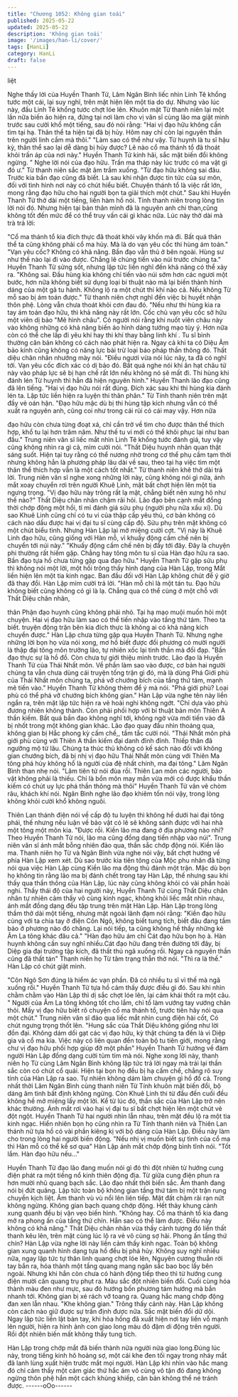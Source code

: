 ```yaml
---
title: "Chương 1052: Không gian toái"
published: 2025-05-22
updated: 2025-05-22
description: 'Không gian toái'
image: '/images/han-li/cover/'
tags: [HanLi]
category: HanLi
draft: false
---
```


liệt

Nghe thấy lời của Huyền Thanh Tử, Lâm Ngân Bình liếc nhìn Linh
Tê khổng tước một cái, lại suy nghĩ, trên mặt hiện lên một tia do
dự.
Nhưng vào lúc này, đầu Linh Tê khổng tước chợt lóe lên. Khuôn
mặt Từ thanh niên lại một lần nữa biến ảo hiện ra, đứng tại nơi
làm cho vị văn sĩ cùng lão ma giật mình trước sau cười khổ một
tiếng, sau đó nói rằng:
"Hai vị đạo hữu không cần tìm tại hạ. Thân thể ta hiện tại đã bị
hủy. Hôm nay chỉ còn lại nguyên thần trên người linh cầm mà
thôi."
"Làm sao có thể như vậy. Từ huynh là tu sĩ hậu kỳ, thân thể sao
lại dễ dàng bị hủy được? Lẽ nào cổ ma thánh tổ đã thoát khỏi trấn
áp của nơi này." Huyền Thanh Tử kinh hãi, sắc mặt biến đổi
không ngừng.
" Nghe lời nói của đạo hữu. Trấn ma tháp này lúc trước có ma vật
gì đó ư." Từ thanh niên sắc mặt âm trầm xuống.
"Từ đạo hữu không sai đâu. Trước kia bần đạo cũng đã biết. Là
sau khi nhận được tin tức của sư môn, đối với tình hình nơi này có
chút hiểu biết. Chuyện thánh tổ là việc rất lớn, mong rằng đạo hữu
cho hai người bọn ta giải thích một chút." Sau khi Huyền Thanh
Tử thở dài một tiếng, liền hàm hồ nói.
Tính thanh niên trong lòng tin lời nói đó. Nhưng hiện tại bản thân
mình đã là nguyên anh chi than,cũng không tốt đến mức để có
thể truy vấn cái gì khác nữa. Lúc này thở dài mà trà trả lời:

"Cổ ma thánh tổ kia đích thực đã thoát khỏi vây khốn mà đi. Bất
quá thân thể ta cũng không phải cổ ma hủy. Mà là do
vạn yêu cốc thi hùng ám toán."
"Vạn yêu cốc? Không có khả năng. Bần đạo vẫn thủ ở bên ngoài.
Hùng sư như thế nào lại đi vào được. Chẳng lẽ chúng tiến vào núi
trước chúng ta." Huyền Thanh Tử sửng sốt, nhưng lập tức liền
nghĩ đến khả năng có thể xảy ra.
"Không sai. Đầu hùng kia không chỉ tiến vào núi sớm hơn các
ngươi một bước, hơn nữa không biết sử dụng loại bí thuật nào mà
lại biến thành hình dáng của một gã tu hành. Không lộ ra một chút
thi khí nào cả. Nếu không Từ mỗ sao bị ám toán được." Từ thanh
niên chợt nghĩ đến việc bị huyết nhận thôn phệ.
Lòng vẫn chưa thoát khỏi cơn đau đó.
"Nếu như thi hùng kia ra tay ám toán đạo hữu, thì khả năng này
rất lớn. Cốc chủ vạn yêu cốc sở hữu một viên dị bảo "Mê hình
châu". Có người nói rằng khi nuốt viên châu này vào không những
có khả năng biến ảo hình dáng tướng mạo tùy ý. Hơn nữa còn có
thể che lấp đi yêu khí hay thi khí thay bằng linh khí
. Tu sĩ bình thường căn bản không có cách nào phát hiện ra. Ngay
cả khi ta có Diệu Âm bảo kính cũng không có năng lực bài trừ loại
báo pháp thần thông đó. Thất diệu chân nhân nhướng mày nói.
"Điều ngươi vừa nói lúc nãy, ta đã có nghĩ tới. Vạn yêu cốc đích
xác có dị bảo đó. Bất quá nghe nói khi ăn hạt châu tử này vào
pháp lực sẽ bị hạn chế rất lớn nếu không nó sẽ mất đi. Thi hùng
khi đánh lén Từ huynh thì hẳn đã hiện nguyên hình." Huyền
Thanh lão đạo cũng đã lên tiếng.
"Hai vị đạo hữu nói rất đúng. Đích xác sau khi thi hùng kia đánh
lén ta. Lập tức liền hiện ra luyện thi thân phân." Từ Tính thanh
niên trên mặt đầy vẻ oán hận.
"Đạo hữu mặc dù bị thi hùng tập kích nhưng vẫn có thể xuất ra
nguyên anh, cũng coi như trong cái rủi có cái may vậy. Hơn nữa

đạo hữu còn chưa từng đoạt xá, chỉ cần trở về tìm cho được thân
thể thích hợp, khổ tu lại hơn trăm năm. Như thế tu vi mới có thể
khôi phục lại như ban đầu." Trung niên văn sĩ liếc mắt nhìn Linh
Tê khổng tước đánh giá, tuy vậy cũng không nhìn ra gì cả, mỉm
cười nói.
"Thất Diệu huynh nhãn quan thật sáng suốt. Hiện tại tuy rằng có
thể nương nhờ trong cơ thể phụ cầm tạm thời nhưng không hẳn
là phương pháp lâu dài về sau, theo tại hạ việc tìm một thân thể
thích hợp vẫn là một cách tốt nhất." Từ thanh niên khẽ thở dài trả
lời.
Trung niên văn sĩ nghe xong những lời này, cũng không nói gì
nữa, ánh mắt xoay chuyển rơi trên người Khuê Linh, mặt bất chợt
hiện lên một tia ngưng trọng.
"Vị đạo hữu này trông rất lạ mặt, chẳng biết nên xưng hô như thế
nào?" Thất Diệu chân nhân chậm rãi hỏi. Lão đạo bên cạnh mắt
đồng thời chớp động một hồi, tỉ mỉ đánh giá sửu phụ (người phụ
nữa xấu xí).
Dù sao Khuê Linh cũng chỉ có tu vi của thập cấp yêu thú, cơ bản
không có cách nào dấu được hai vị đại tu sĩ cùng cấp độ.
Sửu phụ trên mặt không có một chút biểu tình. Nhưng Hàn Lập lại
mở miệng cười cợt.
"Vị này là Khuê Linh đạo hữu, cũng giống với Hàn mỗ, vì khuấy
động cấm chế nên bị chuyển tới núi này."
"Khuấy động cấm chế nên bị đẩy tới đây. Đây là chuyện phi
thường rất hiếm gặp. Chẳng hay tông môn tu sĩ của Hàn đạo hữu
ra sao. Bần đạo tựa hồ chưa từng gặp qua đạo hữu." Huyền
Thanh Tử gặp sửu phụ thì không nói một lời, một hồi trông thấy
hình dạng của Hàn Lập, trong Mắt liền hiện lên một tia kinh ngạc.
Ban đầu đối với Hàn Lập không chút để ý giờ đã thay đổi. Hàn
Lập mỉm cười trả lời.
"Hàn mỗ chỉ là một tán tu. Đạo hữu không biết cũng không có gì
là lạ. Chẳng qua có thể cùng ở một chỗ với Thất Diệu chân nhân,

thân Phận đạo huynh cũng không phải nhỏ. Tại hạ mạo muội
muốn hỏi một chuyện. Hai vị đạo hữu làm sao có thể tiến nhập
vào tầng thứ tám. Theo ta biết. truyện động trận bên kia đích thực
là không ai có khả năng kích chuyển được."
Hàn Lập chưa từng gặp qua Huyền Thanh Tử. Nhưng nghe
những lời bọn họ vừa nói xong, mơ hồ biết được đối phương có
mười người là thập đại tông môn trưởng lão, tự nhiên xốc lại tinh
thần mà đối đạp.
"Bần đạo thực sự là hồ đồ. Còn chưa tự giới thiệu mình trước.
Lão đạo là Huyền Thanh Tử của Thái Nhất môn. Về phần làm sao
vào được, cơ bản hai người chúng ta vẫn chưa dùng cái truyện
tống trận gì đó, mà là dùng Phá Giới phù của Thái Nhất môn
chúng ta, phá vỡ chướng bích của tầng thứ tám, mạnh mẽ tiến
vào." Huyền Thanh Tử không thèm để ý mà nói. "Phá giới phù?
Loại phù có thể phá vỡ chướng bích không gian." Hàn Lập vừa
nghe tên này liền ngẩn ra, trên mặt lập tức hiện ra vẻ hoài nghi
không ngớt.
"Chỉ dựa vào phù đương nhiên không thành. Còn phải phối hợp
với bí thuật bản môn Thiên A thần kiếm. Bất quá bần đạo không
nghĩ tới, không ngờ vừa mới tiến vào đã bị nhốt trong một không
gian khác. Lão đạo quay đầu nhìn thoáng qua, không gian bị Hắc
phong kỳ cấm chế,, tấm tắc cười nói.
"Thái Nhất môn phá giới phù cùng với Thiên A thần kiếm đại danh
đỉnh đỉnh. Thiếp thân đã ngưỡng mộ từ lâu. Chúng ta thúc thủ
không có kế sách nào đối với không gian chướng bích, đã bị nhị vị
đạo hữu Thái Nhất môn cùng với Thiên Ma tông phá hủy không
hổ là người của đệ nhất chính, ma đại tông." Lâm Ngân Bình than
nhẹ nói.
"Lâm tiên tử nói đùa rồi. Thiên Lan môn các người, bảo vật không
phải là thiếu. Chỉ là bổn môn may mắn vừa mới có được khẩu
thần kiếm có chút uy lực phá thần thông mà thôi" Huyền Thanh
Tử vân vê chòm râu, khách khí nói.
Ngân Bình nghe lão đạo khiêm tốn nói vậy, trong lòng không khỏi
cười khổ không nguôi.

Thiên Lan thánh điện nói về cấp độ tu luyện thì không hề dưới hai
đại tông phái, thế nhưng nếu luận về bảo vật có lẽ sẽ không sánh
được với hai nhà một tông một môn kia.
"Được rồi. Kiền lão ma đang ở địa phương nào nhỉ? Theo Huyền
Thanh Tử nói, lão ma cũng đồng dạng tiến nhập vào núi". Trung
niên văn sĩ ánh mắt bỗng nhiên đảo qua, thần sắc chớp động nói.
Kiền lão ma.
Thanh niên họ Từ và Ngân Bình vừa nghe nói vậy, bất chợt
hướng về phía Hàn Lập xem xét.
Dù sao trước kia tiên tông của Mộc phu nhân đã từng nói qua
việc Hàn Lập cùng Kiền lão ma động thủ đánh một trận. Mặc dù
bọn họ không tin rằng lão ma bị đánh chết trong tay Hàn Lập, thế
nhưng sau khi thấy qua thần thông của Hàn Lập, lúc này cũng
không khỏi có vài phần hoài nghi.
Thấy thái độ của hai người này, Huyền Thanh Tứ cùng Thất Diệu
chân nhân tự nhiên cảm thấy vô cùng kinh ngạc, không khỏi liếc
mắt nhìn nhau, ánh mắt đồng dạng đều tập trung trên mặt Hàn
Lập.
Hàn Lập trong lòng thầm thở dài một tiếng, nhưng mặt ngoài lãnh
đạm nói rằng:
"Kiền đạo hữu cùng với ta chia tay ở điện Côn Ngô, không biết
tung tích, biết đâu đang tầm bảo ở phương nào đó chăng. Lại nói
tiếp, ta cũng không hề thấy những kẻ Âm La tông khác đâu cả."
"Hàn đạo hữu ám chỉ Cát đạo hữu bọn họ à. Hàn huynh không
cần suy nghĩ nhiều.Cát đạo hữu đang trên đường tới đây, bị Diệp
gia đại trường tập kích, đã thất thủ ngã xuống rồi. Ngay cả
nguyên thần cũng đã thất tán" Thanh niên họ Từ tâm trạng thẫn
thờ nói.
"Thì ra là thế." Hàn Lập có chút giật mình.

"Côn Ngô Sơn đúng là hiểm ác vạn phần. Đã có nhiều tu sĩ vì thế
mà ngã xuống rồi." Huyền Thanh Tử tựa hồ cảm thấy được điều
gì đó. Sau khi nhìn chằm chằm vào Hàn Lập thì dị sắc chợt lóe
lên, lại cảm khái thốt ra một câu.
" Người của Âm La tông không tốt cho lắm, chỉ tổ làm vướng tay
vướng chân thôi. Mấy vị đạo hữu biết rõ chuyện cổ ma thánh tổ,
trước tiên hãy nói qua một chút." Trung niên văn sĩ đảo qua liếc
mắt nhìn cung điện hài cốt, Có chút ngưng trọng thốt lên.
"Hung sắc của Thất Diệu không giống như lời đồn đại. Không
dám dối gạt các vị đạo hữu, kỳ thật chúng ta đến là vì Diệp gia và
cổ ma kia. Việc này có liên quan đến toàn bộ tu tiên giới, mong
rằng chư vị đạo hữu phối hợp giúp đỡ một phần" Huyền Thanh Tử
hướng về đám người Hàn Lập đồng dạng cười tủm tỉm mà nói.
Nghe xong lời này, thanh niên họ Từ cùng Lâm Ngân Bình không
lập tức trả lời ngay mà trái lại thần sắc còn có chút cổ quái. Hiện
tại bọn họ đều bị hạ cấm chế, chẳng rõ suy tính của Hàn Lập ra
sao. Tự nhiên không dám làm chuyện gì hồ đồ cả. Trong nhất thời
Lâm Ngân Bình cùng thanh niên Từ Tính khuôn mặt biến đổi, bộ
dáng âm tình bất định không ngừng.
Còn Khuê Linh thi từ đầu đến cuối đều không hề mở miệng lấy
một lời.
Kể từ lúc đó, thần sắc của Hàn Lập trở nên khác thường. Ánh
mắt rơi vào hại vị đại tu sĩ bất chợt hiện lên một chút vẻ đột ngột.
Huyền Thanh Tử hai người nhìn lẫn nhau, trên mặt đều lộ ra một
tia kinh ngạc. Hiển nhiên bọn họ cũng nhìn ra Từ Tính thanh niên
và Thiên Lan thánh nữ tựa hồ có vài phần kiêng kị với bộ dáng
của Hàn Lập.
Điều này làm cho trong lòng hai người biến động.
"Nếu nhị vị muốn biết sự tình của cổ ma thì Hàn mỗ có thể kể sơ
qua" Hàn Lập ánh mắt chớp động bình tĩnh nói.
"Tốt lắm. Hàn đạo hữu nếu..."

Huyền Thanh Tử đạo lão đang muốn nói gì đó thì đột nhiên từ
hướng cung điện phát ra một tiếng nổ kinh thiên động địa. Từ
giữa cung điện phun ra hơn mười nhũ quang bạch sắc.
Lão đạo nhất thời biến sắc. Âm thanh đang nói bị đứt quãng.
Lập tức toàn bộ không gian tầng thứ tám bị một trận rung chuyển
kịch liệt. Âm thanh vù vù nổi lên liên tiếp. Mặt đất chậm rãi rạn nứt
không ngừng. Không gian bạch quang chớp động. Hết thảy khung
cảnh xung quanh đều bị vặn vẹo biến hình.
"Không hay. Cổ ma thánh tổ kia đang mở ra phong ấn của tầng
thứ chín. Hắn sao có thể làm được. Điều này không có khả năng."
Thất Diệu chân nhân vừa thấy cảnh tượng đó liền thất thanh kêu
lên, trên mặt cùng lúc lộ ra vẻ vô cùng sợ hãi.
Phong ấn tầng thứ chín?
Hàn Lập vừa nghe lời này liền cảm thấy kinh ngạc. Toàn bộ
không gian xung quanh hình dạng tựa hồ đều bị phá hủy. Không
suy nghĩ nhiều nữa, ngay lập tức tự thân linh quang chợt lóe lên,
Nguyên cương thuẫn rời tay bắn ra, hóa thành một tầng quang
mang ngân sắc bao bọc lấy bên ngoài. Nhưng khi hắn còn chưa
có hành động tiếp theo thì từ hướng cung điện mười căn quang
trụ phụt ra. Màu sắc đột nhiên biến đổi. Cuối cùng hóa thành màu
đen như mực, sau đó hướng bốn phương tám hướng mà bắn
nhanh tới. Không gian bị xé rách vỡ toang ra. Quang hắc mang
chớp động đan xen lẫn nhau.
"Khe không gian."
Trông thấy cảnh này. Hàn Lập không còn cách nào giữ được sự
trấn định được nữa. Sắc mặt biến đổi dữ dội.
Ngay lập tức liền lật bàn tay, khi hỏa hồng đã xuất hiện nơi tay
liền vỗ mạnh lên người, hiện ra hình ảnh con giao long màu đỏ
đậm di động trên người. Rồi đột nhiên biến mất không thấy tung
tích.

Hàn Lập trong chớp mắt đã biến thành nửa người nửa giao
long.Đúng lúc này, trong tiếng kinh hô hoảng sợ, một cái khe đen
tối ngay trong nháy mắt đã lanh lùng xuất hiện trước mắt mọi
người.
Hàn Lập khi nhìn vào hắc mang đó chỉ cảm thấy một cảm giác
thứ hắc ám vô cùng vô tận đó đang không ngừng thôn phệ hắn
một cách khủng khiếp, căn bản không thể né tránh được.
------oOo------
